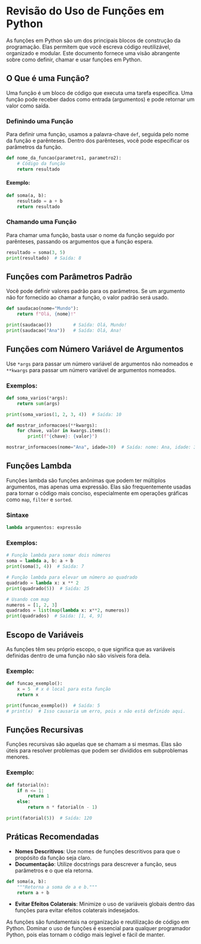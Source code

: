 # Revisão do Uso de Funções em Python

As funções em Python são um dos principais blocos de construção da programação. Elas permitem que você escreva código reutilizável, organizado e modular. Este documento fornece uma visão abrangente sobre como definir, chamar e usar funções em Python.

## O Que é uma Função?

Uma função é um bloco de código que executa uma tarefa específica. Uma função pode receber dados como entrada (argumentos) e pode retornar um valor como saída.

### Definindo uma Função

Para definir uma função, usamos a palavra-chave `def`, seguida pelo nome da função e parênteses. Dentro dos parênteses, você pode especificar os parâmetros da função.

```python
def nome_da_funcao(parametro1, parametro2):
    # Código da função
    return resultado
```

#### Exemplo:

```python
def soma(a, b):
    resultado = a + b
    return resultado
```

### Chamando uma Função

Para chamar uma função, basta usar o nome da função seguido por parênteses, passando os argumentos que a função espera.

```python
resultado = soma(3, 5)
print(resultado)  # Saída: 8
```

## Funções com Parâmetros Padrão

Você pode definir valores padrão para os parâmetros. Se um argumento não for fornecido ao chamar a função, o valor padrão será usado.

```python
def saudacao(nome="Mundo"):
    return f"Olá, {nome}!"

print(saudacao())        # Saída: Olá, Mundo!
print(saudacao("Ana"))   # Saída: Olá, Ana!
```

## Funções com Número Variável de Argumentos

Use `*args` para passar um número variável de argumentos não nomeados e `**kwargs` para passar um número variável de argumentos nomeados.

### Exemplos:

```python
def soma_varios(*args):
    return sum(args)

print(soma_varios(1, 2, 3, 4))  # Saída: 10

def mostrar_informacoes(**kwargs):
    for chave, valor in kwargs.items():
        print(f"{chave}: {valor}")

mostrar_informacoes(nome="Ana", idade=30)  # Saída: nome: Ana, idade: 30
```

## Funções Lambda

Funções lambda são funções anônimas que podem ter múltiplos argumentos, mas apenas uma expressão. Elas são frequentemente usadas para tornar o código mais conciso, especialmente em operações gráficas como `map`, `filter` e `sorted`.

### Sintaxe

```python
lambda argumentos: expressão
```

### Exemplos:

```python
# Função lambda para somar dois números
soma = lambda a, b: a + b
print(soma(3, 4))  # Saída: 7

# Função lambda para elevar um número ao quadrado
quadrado = lambda x: x ** 2
print(quadrado(5))  # Saída: 25

# Usando com map
numeros = [1, 2, 3]
quadrados = list(map(lambda x: x**2, numeros))
print(quadrados)  # Saída: [1, 4, 9]
```

## Escopo de Variáveis

As funções têm seu próprio escopo, o que significa que as variáveis definidas dentro de uma função não são visíveis fora dela.

### Exemplo:

```python
def funcao_exemplo():
    x = 5  # x é local para esta função
    return x

print(funcao_exemplo())  # Saída: 5
# print(x)  # Isso causaria um erro, pois x não está definido aqui.
```

## Funções Recursivas

Funções recursivas são aquelas que se chamam a si mesmas. Elas são úteis para resolver problemas que podem ser divididos em subproblemas menores.

### Exemplo:

```python
def fatorial(n):
    if n <= 1:
        return 1
    else:
        return n * fatorial(n - 1)

print(fatorial(5))  # Saída: 120
```

## Práticas Recomendadas

- **Nomes Descritivos**: Use nomes de funções descritivos para que o propósito da função seja claro.
- **Documentação**: Utilize docstrings para descrever a função, seus parâmetros e o que ela retorna.
  
```python
def soma(a, b):
    """Retorna a soma de a e b."""
    return a + b
```

- **Evitar Efeitos Colaterais**: Minimize o uso de variáveis globais dentro das funções para evitar efeitos colaterais indesejados.

As funções são fundamentais na organização e reutilização de código em Python. Dominar o uso de funções é essencial para qualquer programador Python, pois elas tornam o código mais legível e fácil de manter.
```
